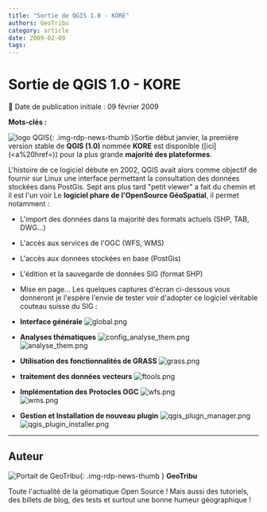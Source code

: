 ```yaml
---
title: "Sortie de QGIS 1.0 - KORE"
authors: GeoTribu
category: article
date: 2009-02-09
tags:
---
```


# Sortie de QGIS 1.0 - KORE


:calendar: Date de publication initiale : 09 février 2009

**Mots-clés :**


![logo QGIS](https://cdn.geotribu.fr/img/logos-icones/logiciels_librairies/qgis.png){: .img-rdp-news-thumb }Sortie début janvier, la première version stable de **QGIS (1.0)** nommée **KORE** est disponible ([ici](<a%20href=)) pour la plus grande **majorité des plateformes**.

L'histoire de ce logiciel débute en 2002, QGIS avait alors comme objectif de fournir sur Linux une interface permettant la consultation des données stockées dans PostGis. Sept ans plus tard "petit viewer" a fait du chemin et il est l'un voir Le **logiciel phare de l'OpenSource GéoSpatial**, il permet notamment :

* L'import des données dans la majorité des formats actuels (SHP, TAB, DWG...)
* L'accès aux services de l'OGC (WFS, WMS)
* L'accès aux données stockées en base (PostGis)
* L'édition et la sauvegarde de données SIG (format SHP)
* Mise en page...
Les quelques captures d'écran ci-dessous vous donneront je l'espère l'envie de tester voir d'adopter ce logiciel véritable couteau suisse du SIG :

* **Interface générale**
![global.png](/sites/default/files/Tuto/img/qgis/global.png)

* **Analyses thématiques**
![config_analyse_them.png](/sites/default/files/Tuto/img/qgis/config_analyse_them.png)  
![analyse_them.png](/sites/default/files/Tuto/img/qgis/analyse_them.png)

* **Utilisation des fonctionnalités de GRASS**
![grass.png](/sites/default/files/Tuto/img/qgis/grass.png)

* **traitement des données vecteurs**
![ftools.png](/sites/default/files/Tuto/img/qgis/ftools.png)

* **Implémentation des Protocles OGC**
![wfs.png](/sites/default/files/Tuto/img/qgis/wfs.png)  
![wms.png](/sites/default/files/Tuto/img/qgis/wms.png)

* **Gestion et Installation de nouveau plugin**
![qgis_plugn_manager.png](/sites/default/files/Tuto/img/qgis/qgis_plugn_manager.png)  
![qgis_plugin_installer.png](/sites/default/files/Tuto/img/qgis/qgis_plugin_installer.png)



----

## Auteur

![Portait de GeoTribu](https://cdn.geotribu.fr/images/internal/charte/geotribu\_logo\_64x64.png){: .img-rdp-news-thumb }
**GeoTribu**

Toute l'actualité de la géomatique Open Source ! Mais aussi des tutoriels, des billets de blog, des tests et surtout une bonne humeur géographique !
